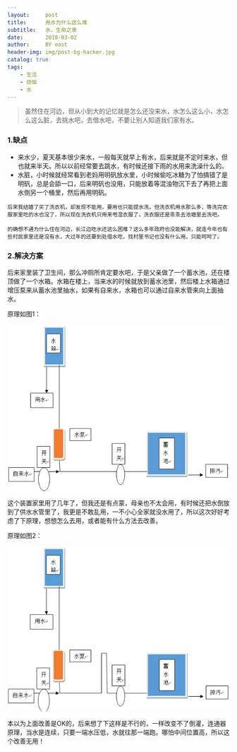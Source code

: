 ```yaml
---
layout:     post
title:      用水为什么这么难
subtitle:   水，生命之泉
date:       2018-03-02
author:     BY east
header-img: img/post-bg-hacker.jpg
catalog: true
tags:
    - 生活
    - 烦恼
    - 水
---
```


> 虽然住在河边，但从小到大的记忆就是怎么还没来水，水怎么这么小，水怎么这么脏，去挑水吧，去借水吧，不要让别人知道我们家有水。

### 1.缺点

*   来水少，夏天基本很少来水，一般每天就早上有水，后来就是不定时来水，但也就来半天。所以以前经常要去跳水，有时候还接下雨的水用来洗澡什么的。
*   水脏，小时候就经常看到老妈用明矾放水里，小时候偷吃冰糖为了怕搞错了是明矾，总是会舔一口，后来明矾也没用，只能放着等混浊物沉下去了再把上面水倒另一个桶里，然后再用明矾。

```
后来我结婚了买了洗衣机，却发现不能用，要用也只能提水洗，但洗衣机用水那么多，等洗完衣服家里吃的水也没了，所以现在洗衣机只用来甩湿衣服了，洗衣服还是乖乖去池塘里去洗吧。

的确想不通为什么住在河边，长江边吃水还这么困难？这么多年政府也没能解决，就连今年也有些村民家里还是没有水，大过年的还要到处借水吃，找村里书记也没有什么用，只能呵呵了。
```

### 2.解决方案

后来家里装了卫生间，那么冲厕所肯定要水吧，于是父亲做了一个蓄水池，还在楼顶做了一个水箱。水箱在楼上，当来水的时候就放到蓄水池里，然后楼上水箱通过增压泵来从蓄水池里抽水，如果有自来水，水箱也可以通过自来水管来向上面抽水。

原理如图1：

![图1](../img/water_hard.png)


这个装置家里用了几年了，但我还是有点蒙，母亲也不太会用，有时候还把水倒放到了供水水管里了，我更是不敢乱用，一不小心全家就没水用了，所以这次好好考虑了下原理，想想怎么去用，或者能有什么方法去改善。

原理如图2：

![图2](../img/water_hard1.png)

本以为上面改善是OK的，后来想了下这样是不行的，一样改变不了倒灌，连通器原理，当水是连续，只要一端水压低，水就往那一端跑。哪怕中间位置高，所以这个改善无用！
